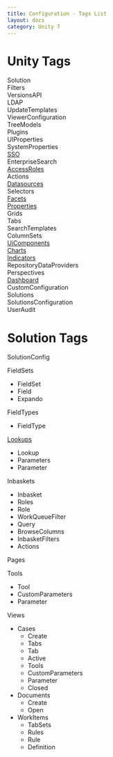 ```yaml
---
title: Configuration - Tags List
layout: docs
category: Unity 7
---
```

# Unity Tags

Solution  
Filters  
VersionsAPI  
LDAP  
UpdateTemplates  
ViewerConfiguration  
TreeModels  
Plugins  
UIProperties  
SystemProperties  
[SSO](tags-list/sso-tag.md)  
EnterpriseSearch  
[AccessRoles](tags-list/access-roles-tag.md)  
Actions  
[Datasources](tags-list/datasources-tag.md)  
Selectors  
[Facets](tags-list/facets-tag.md)  
[Properties](tags-list/properties-tag.md)  
Grids  
Tabs  
SearchTemplates  
ColumnSets  
[UiComponents](tags-list/ui-components-tag.md)  
[Charts](tags-list/charts-tag.md)  
[Indicators](tags-list/indicators-tag.md)  
RepositoryDataProviders  
Perspectives  
[Dashboard](tags-list/dashboard-tag.md)  
CustomConfiguration  
Solutions  
SolutionsConfiguration  
UserAudit

# Solution Tags

SolutionConfig  

FieldSets  
- FieldSet  
- Field  
- Expando  

FieldTypes  
- FieldType  

[Lookups](tags-list/lookups.md)  
- Lookup  
- Parameters  
- Parameter  

Inbaskets  
- Inbasket  
- Roles  
- Role  
- WorkQueueFilter  
- Query  
- BrowseColumns  
- InbasketFilters  
- Actions  

Pages  

Tools  
- Tool  
- CustomParameters  
- Parameter  

Views 
 
- Cases  
    - Create  
    - Tabs  
    - Tab  
    - Active  
    - Tools  
    - CustomParameters  
    - Parameter  
    - Closed   
- Documents  
    - Create  
    - Open  
- WorkItems  
    - TabSets  
    - Rules  
    - Rule  
    - Definition